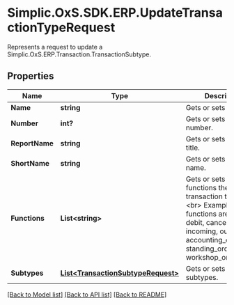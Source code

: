 # Simplic.OxS.SDK.ERP.UpdateTransactionTypeRequest
Represents a request to update a Simplic.OxS.ERP.Transaction.TransactionSubtype.

## Properties

Name | Type | Description | Notes
------------ | ------------- | ------------- | -------------
**Name** | **string** | Gets or sets the name. | [optional] 
**Number** | **int?** | Gets or sets the number. | [optional] 
**ReportName** | **string** | Gets or sets the report title. | [optional] 
**ShortName** | **string** | Gets or sets the short name. | [optional] 
**Functions** | **List&lt;string&gt;** | Gets or sets a set of functions the transaction type has.  &lt;br&gt;  Examples for functions are: credit, debit, cancellation, incoming, outgoing, accounting_exportable, standing_order, workshop_order   | [optional] 
**Subtypes** | [**List&lt;TransactionSubtypeRequest&gt;**](TransactionSubtypeRequest.md) | Gets or sets the set of subtypes. | [optional] 

[[Back to Model list]](../README.md#documentation-for-models) [[Back to API list]](../README.md#documentation-for-api-endpoints) [[Back to README]](../README.md)

